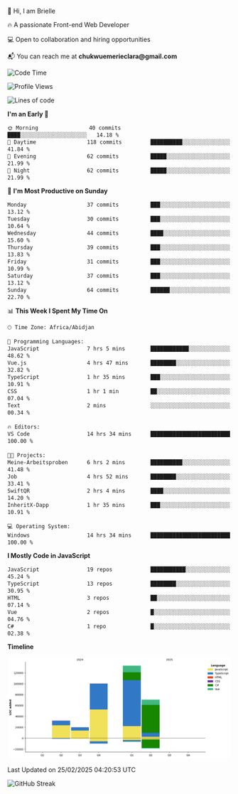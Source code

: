 <div align="left">
  <p>👋 Hi, I am Brielle</p>
  <p>🔥 A passionate Front-end Web Developer</p>
  <p>💻 Open to collaboration and hiring opportunities</p>
  <p>📬 You can reach me at <strong>chukwuemerieclara@gmail.com</strong></p>
</div>


 
 <!--START_SECTION:waka-->
![Code Time](http://img.shields.io/badge/Code%20Time-499%20hrs%2036%20mins-blue)

![Profile Views](http://img.shields.io/badge/Profile%20Views-18-blue)

![Lines of code](https://img.shields.io/badge/From%20Hello%20World%20I%27ve%20Written-209.8%20thousand%20lines%20of%20code-blue)

**I'm an Early 🐤** 

```text
🌞 Morning                40 commits          ████░░░░░░░░░░░░░░░░░░░░░   14.18 % 
🌆 Daytime                118 commits         ██████████░░░░░░░░░░░░░░░   41.84 % 
🌃 Evening                62 commits          █████░░░░░░░░░░░░░░░░░░░░   21.99 % 
🌙 Night                  62 commits          █████░░░░░░░░░░░░░░░░░░░░   21.99 % 
```
📅 **I'm Most Productive on Sunday** 

```text
Monday                   37 commits          ███░░░░░░░░░░░░░░░░░░░░░░   13.12 % 
Tuesday                  30 commits          ███░░░░░░░░░░░░░░░░░░░░░░   10.64 % 
Wednesday                44 commits          ████░░░░░░░░░░░░░░░░░░░░░   15.60 % 
Thursday                 39 commits          ███░░░░░░░░░░░░░░░░░░░░░░   13.83 % 
Friday                   31 commits          ███░░░░░░░░░░░░░░░░░░░░░░   10.99 % 
Saturday                 37 commits          ███░░░░░░░░░░░░░░░░░░░░░░   13.12 % 
Sunday                   64 commits          ██████░░░░░░░░░░░░░░░░░░░   22.70 % 
```


📊 **This Week I Spent My Time On** 

```text
🕑︎ Time Zone: Africa/Abidjan

💬 Programming Languages: 
JavaScript               7 hrs 5 mins        ████████████░░░░░░░░░░░░░   48.62 % 
Vue.js                   4 hrs 47 mins       ████████░░░░░░░░░░░░░░░░░   32.82 % 
TypeScript               1 hr 35 mins        ███░░░░░░░░░░░░░░░░░░░░░░   10.91 % 
CSS                      1 hr 1 min          ██░░░░░░░░░░░░░░░░░░░░░░░   07.04 % 
Text                     2 mins              ░░░░░░░░░░░░░░░░░░░░░░░░░   00.34 % 

🔥 Editors: 
VS Code                  14 hrs 34 mins      █████████████████████████   100.00 % 

🐱‍💻 Projects: 
Meine-Arbeitsproben      6 hrs 2 mins        ██████████░░░░░░░░░░░░░░░   41.48 % 
Job                      4 hrs 52 mins       ████████░░░░░░░░░░░░░░░░░   33.41 % 
SwiftQR                  2 hrs 4 mins        ████░░░░░░░░░░░░░░░░░░░░░   14.20 % 
InheritX-Dapp            1 hr 35 mins        ███░░░░░░░░░░░░░░░░░░░░░░   10.91 % 

💻 Operating System: 
Windows                  14 hrs 34 mins      █████████████████████████   100.00 % 
```

**I Mostly Code in JavaScript** 

```text
JavaScript               19 repos            ███████████░░░░░░░░░░░░░░   45.24 % 
TypeScript               13 repos            ████████░░░░░░░░░░░░░░░░░   30.95 % 
HTML                     3 repos             ██░░░░░░░░░░░░░░░░░░░░░░░   07.14 % 
Vue                      2 repos             █░░░░░░░░░░░░░░░░░░░░░░░░   04.76 % 
C#                       1 repo              █░░░░░░░░░░░░░░░░░░░░░░░░   02.38 % 
```



**Timeline**

![Lines of Code chart](https://raw.githubusercontent.com/Brielle28/Brielle28/main/assets/bar_graph.png)


 Last Updated on 25/02/2025 04:20:53 UTC
<!--END_SECTION:waka-->

![GitHub Streak](https://github-readme-streak-stats.herokuapp.com/?user=Brielle28)



